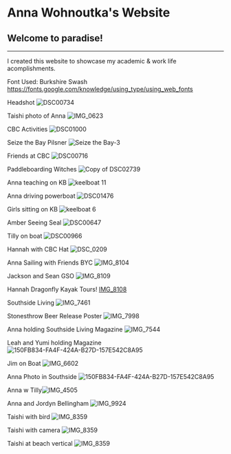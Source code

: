 # Anna Wohnoutka's Website
## Welcome to paradise!

***
I created this website to showcase my academic & work life acomplishments.

Font Used: Burkshire Swash
https://fonts.google.com/knowledge/using_type/using_web_fonts

Headshot
![DSC00734](https://user-images.githubusercontent.com/95939657/145753004-09c407e1-9317-4509-bcdd-6c2527b13b5d.jpg)

Taishi photo of Anna
![IMG_0623](https://user-images.githubusercontent.com/95939657/145754503-e9c5ba95-0766-46ea-bc63-f35872d069f6.JPG)

CBC Activities
![DSC01000](https://user-images.githubusercontent.com/95939657/145753626-17ce940f-a47a-40c2-a413-6c82f144a7c7.jpg)

Seize the Bay Pilsner
![Seize the Bay-3](https://user-images.githubusercontent.com/95939657/145753662-c01ace67-1d26-4934-9ab2-e9143142db8b.jpg)

Friends at CBC
![DSC00716](https://user-images.githubusercontent.com/95939657/145753723-daf8428b-701f-473e-a518-7b29a30f1643.jpg)

Paddleboarding Witches
![Copy of DSC02739](https://user-images.githubusercontent.com/95939657/145753783-90c8b889-4adc-4429-879e-289f7f95a697.jpg)

Anna teaching on KB
![keelboat 11](https://user-images.githubusercontent.com/95939657/145753894-e4fb3bf5-ec8c-49fc-90aa-5ef8d532b912.jpeg)

Anna driving powerboat
![DSC01476](https://user-images.githubusercontent.com/95939657/145753950-da1d03a8-5feb-4fce-b08a-235631cbf9cd.jpg)

Girls sitting on KB
![keelboat 6](https://user-images.githubusercontent.com/95939657/145754084-8aea844d-9639-4d3b-8398-385021060a36.jpg)

Amber Seeing Seal
![DSC00647](https://user-images.githubusercontent.com/95939657/145754162-e149dc80-7a14-4753-9d37-b7da4698b178.jpg)

Tilly on boat
![DSC00966](https://user-images.githubusercontent.com/95939657/145754467-06523404-14fe-468e-afb3-c867895e21ad.jpg)

Hannah with CBC Hat
![DSC_0209](https://user-images.githubusercontent.com/95939657/145755029-316dbe11-3b97-430d-b532-dce0946ef687.jpeg)

Anna Sailing with Friends BYC
![IMG_8104](https://user-images.githubusercontent.com/95939657/145889249-fcb8d26d-108b-483c-92cd-21c98386ff4b.JPEG)

Jackson and Sean GSO
![IMG_8109](https://user-images.githubusercontent.com/95939657/145889286-b1a3c7cb-10ca-4a0e-9707-aaa01906b999.jpeg)

Hannah Dragonfly Kayak Tours!
[IMG_8108](https://user-images.githubusercontent.com/95939657/145889338-9076c272-1a39-4c6c-b54e-8bb085800a8a.jpeg)

Southside Living
![IMG_7461](https://user-images.githubusercontent.com/95939657/145889416-f81be51d-51c0-4872-b107-2ae5d0c58e51.jpeg)

Stonesthrow Beer Release Poster
![IMG_7998](https://user-images.githubusercontent.com/95939657/145889580-63824735-e638-43d7-a27f-3be5744725ee.jpeg)



Anna holding Southside Living Magazine
![IMG_7544](https://user-images.githubusercontent.com/95939657/145889431-4ed245ef-10f9-4bcf-acfb-510a4965f5a2.jpeg)

Leah and Yumi holding Magazine
![150FB834-FA4F-424A-B27D-157E542C8A95](https://user-images.githubusercontent.com/95939657/145889702-a1b222d5-3539-46b6-95aa-03b4bd21aa9b.JPG)

Jim on Boat
![IMG_6602](https://user-images.githubusercontent.com/95939657/145889758-c84ce3ea-1e7d-4ca7-8f5d-47786a686ea6.jpeg)

Anna Photo in Southside
![150FB834-FA4F-424A-B27D-157E542C8A95](https://user-images.githubusercontent.com/95939657/145892014-2edf8e6b-00dd-431b-b842-56ae2332e4ce.JPG)

Anna w Tilly![IMG_4505](https://user-images.githubusercontent.com/95939657/145892158-f852a220-1353-4e4a-92dd-dd010791df6b.jpeg)

Anna and Jordyn Bellingham
![IMG_9924](https://user-images.githubusercontent.com/95939657/145893450-358ae6ba-9d42-4e8b-a4df-a48a142b30b8.JPG)

Taishi with bird
![IMG_8359](https://user-images.githubusercontent.com/95939657/145893527-27bee730-0a54-4fdd-a750-8569bdab57c2.JPEG)

Taishi with camera
![IMG_8359](https://user-images.githubusercontent.com/95939657/145893564-0169b649-ee5a-4150-9ce7-3b387e7f0a2d.JPEG)

Taishi at beach vertical
![IMG_8359](https://user-images.githubusercontent.com/95939657/145893602-a2b034b4-8366-4b7a-959b-f30065364757.JPEG)
